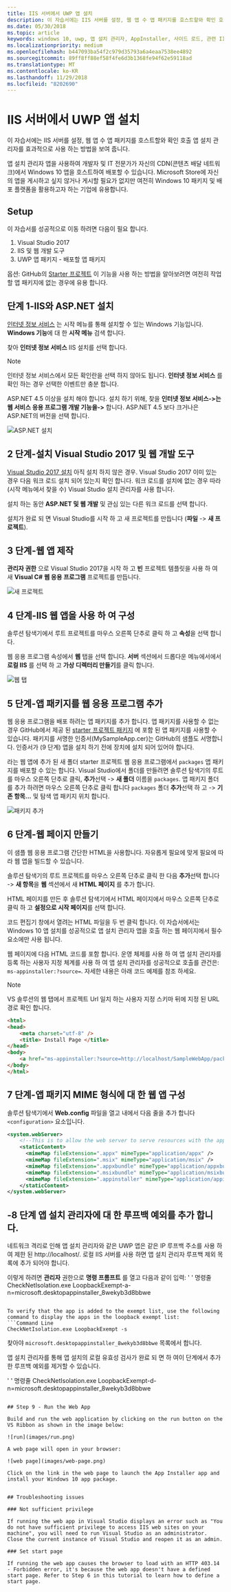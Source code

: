 ```yaml
---
title: IIS 서버에서 UWP 앱 설치
description: 이 자습서에는 IIS 서버를 설정, 웹 앱 수 앱 패키지를 호스트할와 확인 호출 앱 설치 관리자를 효과적으로 사용 하는 방법을 보여 줍니다.
ms.date: 05/30/2018
ms.topic: article
keywords: windows 10, uwp, 앱 설치 관리자, AppInstaller, 사이드 로드, 관련 IIS 서버 설정, 선택적 패키지
ms.localizationpriority: medium
ms.openlocfilehash: b447093ba54f2c979d35793a6a4eaa7538ee4892
ms.sourcegitcommit: 89ff8ff88ef58f4fe6d3b1368fe94f62e59118ad
ms.translationtype: MT
ms.contentlocale: ko-KR
ms.lasthandoff: 11/29/2018
ms.locfileid: "8202690"
---
```

# <a name="install-a-uwp-app-from-an-iis-server"></a>IIS 서버에서 UWP 앱 설치

이 자습서에는 IIS 서버를 설정, 웹 앱 수 앱 패키지를 호스트할와 확인 호출 앱 설치 관리자를 효과적으로 사용 하는 방법을 보여 줍니다.

앱 설치 관리자 앱을 사용하여 개발자 및 IT 전문가가 자신의 CDN(콘텐츠 배달 네트워크)에서 Windows 10 앱을 호스트하여 배포할 수 있습니다. Microsoft Store에 자신의 앱을 게시하고 싶지 않거나 게시할 필요가 없지만 여전히 Windows 10 패키지 및 배포 플랫폼을 활용하고자 하는 기업에 유용합니다. 

## <a name="setup"></a>Setup

이 자습서를 성공적으로 이동 하려면 다음이 필요 합니다.

1. Visual Studio 2017  
2. IIS 및 웹 개발 도구 
3. UWP 앱 패키지 - 배포할 앱 패키지

옵션: GitHub의 [Starter 프로젝트](https://github.com/AppInstaller/MySampleWebApp) 이 기능을 사용 하는 방법을 알아보려면 여전히 작업할 앱 패키지에 없는 경우에 유용 합니다.

## <a name="step-1---install-iis-and-aspnet"></a>단계 1-IIS와 ASP.NET 설치 

[인터넷 정보 서비스](https://www.iis.net/) 는 시작 메뉴를 통해 설치할 수 있는 Windows 기능입니다. **Windows 기능**에 대 한 **시작 메뉴** 검색 합니다.

찾아 **인터넷 정보 서비스** IIS 설치를 선택 합니다.

> [!NOTE]
> 인터넷 정보 서비스에서 모든 확인란을 선택 하지 않아도 됩니다. **인터넷 정보 서비스** 를 확인 하는 경우 선택한 이벤트만 충분 합니다.

ASP.NET 4.5 이상을 설치 해야 합니다. 설치 하기 위해, 찾을 **인터넷 정보 서비스->는 웹 서비스 응용 프로그램 개발 기능을->** 합니다. ASP.NET 4.5 보다 크거나은 ASP.NET의 버전을 선택 합니다.

![ASP.NET 설치](images/install-asp.png)

## <a name="step-2---install-visual-studio-2017-and-web-development-tools"></a>2 단계-설치 Visual Studio 2017 및 웹 개발 도구 

[Visual Studio 2017 설치](https://docs.microsoft.com/visualstudio/install/install-visual-studio) 아직 설치 하지 않은 경우. Visual Studio 2017 이미 있는 경우 다음 워크 로드 설치 되어 있는지 확인 합니다. 워크 로드를 설치에 없는 경우 따라 (시작 메뉴에서 찾을 수) Visual Studio 설치 관리자를 사용 합니다.  

설치 하는 동안 **ASP.NET 및 웹 개발** 및 관심 있는 다른 워크 로드를 선택 합니다. 

설치가 완료 되 면 Visual Studio를 시작 하 고 새 프로젝트를 만듭니다 (**파일** -> **새 프로젝트**).

## <a name="step-3---build-a-web-app"></a>3 단계-웹 앱 제작

**관리자 권한** 으로 Visual Studio 2017을 시작 하 고 **빈** 프로젝트 템플릿을 사용 하 여 새 **Visual C# 웹 응용 프로그램** 프로젝트를 만듭니다. 

![새 프로젝트](images/sample-web-app.png)

## <a name="step-4---configure-iis-with-our-web-app"></a>4 단계-IIS 웹 앱을 사용 하 여 구성 

솔루션 탐색기에서 루트 프로젝트를 마우스 오른쪽 단추로 클릭 하 고 **속성**을 선택 합니다.

웹 응용 프로그램 속성에서 **웹** 탭을 선택 합니다. **서버** 섹션에서 드롭다운 메뉴에서에서 **로컬 IIS** 를 선택 하 고 **가상 디렉터리 만들기**를 클릭 합니다. 

![웹 탭](images/web-tab.png)

## <a name="step-5---add-an-app-package-to-a-web-application"></a>5 단계-앱 패키지를 웹 응용 프로그램 추가 

웹 응용 프로그램을 배포 하려는 앱 패키지를 추가 합니다. 앱 패키지를 사용할 수 없는 경우 GitHub에서 제공 된 [starter 프로젝트 패키지](https://github.com/AppInstaller/MySampleWebApp/tree/master/MySampleWebApp/packages) 에 포함 된 앱 패키지를 사용할 수 있습니다. 패키지를 서명한 인증서(MySampleApp.cer)는 GitHub의 샘플도 서명합니다. 인증서가 (9 단계) 앱을 설치 하기 전에 장치에 설치 되어 있어야 합니다.

라는 웹 앱에 추가 된 새 폴더 starter 프로젝트 웹 응용 프로그램에서 `packages` 앱 패키지를 배포할 수 있는 합니다. Visual Studio에서 폴더를 만들려면 솔루션 탐색기의 루트를 마우스 오른쪽 단추로 클릭, **추가**선택 -> **새 폴더** 이름을 `packages`. 앱 패키지 폴더를 추가 하려면 마우스 오른쪽 단추로 클릭 합니다 `packages` 폴더 **추가**선택 하 고 -> **기존 항목...** 및 탐색 앱 패키지 위치 합니다. 

![패키지 추가](images/add-package.png)

## <a name="step-6---create-a-web-page"></a>6 단계-웹 페이지 만들기

이 샘플 웹 응용 프로그램 간단한 HTML을 사용합니다. 자유롭게 필요에 맞게 필요에 따라 웹 앱을 빌드할 수 있습니다. 

솔루션 탐색기의 루트 프로젝트를 마우스 오른쪽 단추로 클릭 한 다음 **추가**선택 합니다 -> **새 항목**을 **웹** 섹션에서 새 **HTML 페이지** 를 추가 합니다.

HTML 페이지를 만든 후 솔루션 탐색기에서 HTML 페이지에서 마우스 오른쪽 단추로 클릭 하 고 **설정으로 시작 페이지**를 선택 합니다.  

코드 편집기 창에서 열려는 HTML 파일을 두 번 클릭 합니다. 이 자습서에서는 Windows 10 앱 설치를 성공적으로 앱 설치 관리자 앱을 호출 하는 웹 페이지에서 필수 요소에만 사용 됩니다. 

웹 페이지에 다음 HTML 코드를 포함 합니다. 운영 체제를 사용 하 여 앱 설치 관리자를 등록 하는 사용자 지정 체계를 사용 하 여 앱 설치 관리자를 성공적으로 호출를 관건은: `ms-appinstaller:?source=`. 자세한 내용은 아래 코드 예제를 참조 하세요.

> [!NOTE]
> VS 솔루션의 웹 탭에서 프로젝트 Url 일치 하는 사용자 지정 스키마 뒤에 지정 된 URL 경로 확인 합니다.
 
```HTML
<html>
<head>
    <meta charset="utf-8" />
    <title> Install Page </title>
</head>
<body>
    <a href="ms-appinstaller:?source=http://localhost/SampleWebApp/packages/MySampleApp.appxbundle"> Install My Sample App</a>
</body>
</html>
```

## <a name="step-7---configure-the-web-app-for-app-package-mime-types"></a>7 단계-앱 패키지 MIME 형식에 대 한 웹 앱 구성

솔루션 탐색기에서 **Web.config** 파일을 열고 내에서 다음 줄을 추가 합니다 `<configuration>` 요소입니다. 

```xml
<system.webServer>
    <!--This is to allow the web server to serve resources with the appropriate file extension-->
    <staticContent>
      <mimeMap fileExtension=".appx" mimeType="application/appx" />
      <mimeMap fileExtension=".msix" mimeType="application/msix" />
      <mimeMap fileExtension=".appxbundle" mimeType="application/appxbundle" />
      <mimeMap fileExtension=".msixbundle" mimeType="application/msixbundle" />
      <mimeMap fileExtension=".appinstaller" mimeType="application/appinstaller" />
    </staticContent>
</system.webServer>
```

## <a name="step-8---add-loopback-exemption-for-app-installer"></a>-8 단계 앱 설치 관리자에 대 한 루프백 예외를 추가 합니다.

네트워크 격리로 인해 앱 설치 관리자와 같은 UWP 앱은 같은 IP 루프백 주소를 사용 하 여 제한 된 http://localhost/. 로컬 IIS 서버를 사용 하면 앱 설치 관리자 루프백 제외 목록에 추가 되어야 합니다. 

이렇게 하려면 **관리자** 권한으로 **명령 프롬프트** 를 열고 다음과 같이 입력: ' ' 명령줄 CheckNetIsolation.exe LoopbackExempt-a-n=microsoft.desktopappinstaller_8wekyb3d8bbwe
```

To verify that the app is added to the exempt list, use the following command to display the apps in the loopback exempt list: 
```Command Line
CheckNetIsolation.exe LoopbackExempt -s
```

찾아야 `microsoft.desktopappinstaller_8wekyb3d8bbwe` 목록에서 합니다.

앱 설치 관리자를 통해 앱 설치의 로컬 유효성 검사가 완료 되 면 하 여이 단계에서 추가한 루프백 예외를 제거할 수 있습니다.

' ' 명령줄 CheckNetIsolation.exe LoopbackExempt-d-n=microsoft.desktopappinstaller_8wekyb3d8bbwe
```

## Step 9 - Run the Web App 

Build and run the web application by clicking on the run button on the VS Ribbon as shown in the image below:

![run](images/run.png)

A web page will open in your browser:

![web page](images/web-page.png)

Click on the link in the web page to launch the App Installer app and install your Windows 10 app package.


## Troubleshooting issues

### Not sufficient privilege 

If running the web app in Visual Studio displays an error such as "You do not have sufficient privilege to access IIS web sites on your machine", you will need to run Visual Studio as an administrator. Close the current instance of Visual Studio and reopen it as an admin.

### Set start page 

If running the web app causes the browser to load with an HTTP 403.14 - Forbidden error, it's because the web app doesn't have a defined start page. Refer to Step 6 in this tutorial to learn how to define a start page.
